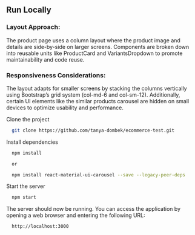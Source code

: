 ## Run Locally

### Layout Approach:
The product page uses a column layout where the product image and details are side-by-side on larger screens. Components are broken down into reusable units like ProductCard and VariantsDropdown to promote maintainability and code reuse.

### Responsiveness Considerations:
The layout adapts for smaller screens by stacking the columns vertically using Bootstrap’s grid system (col-md-6 and col-sm-12). Additionally, certain UI elements like the similar products carousel are hidden on small devices to optimize usability and performance.

Clone the project

```bash
  git clone https://github.com/tanya-dombek/ecommerce-test.git
```

Install dependencies

```bash
  npm install

  or 

  npm install react-material-ui-carousel --save --legacy-peer-deps
```

Start the server

```bash
  npm start
```

The server should now be running. You can access the application by opening a web browser and entering the following URL:

```bash
  http://localhost:3000
```
